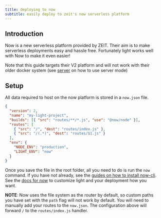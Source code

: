 ```yaml
---
title: deploying to now
subtitle: easily deploy to zeit's now serverless platform
---
```


## Introduction

Now is a new serverless platform provided by ZEIT. Their aim is to make serverless deployments easy and hassle free. Fortunately light works well with Now to make it even easier!

Note that this guide targets their V2 platform and will not work with their older docker system (see [server](/guides/deployments/server) on how to use server mode)

## Setup

All data required to host on the now platform is stored in a `now.json` file.

```json
{
  "version": 2,
  "name": "my-light-project",
  "builds": [{ "src": "routes/**/*.js", "use": "@now/node" }],
  "routes": [
    { "src": "/", "dest": "routes/index.js" },
    { "src": "/(.*)", "dest": "routes/$1.js" }
  ],
  "env": {
    "NODE_ENV": "production",
    "LIGHT_ENV": "now"
  }
}
```

Once you save the file in the root folder, all you need to do is run the `now` command. If you have not already, see the [guides on how to install now-cli](https://zeit.co/docs/v2/getting-started/installation). See the [docs for now](https://zeit.co/docs/) to customize light and your deployment how you want.

**NOTE**: Now uses the file system as the router by default, so custom paths you have set with the `path` flag will not work by default. You will need to manually add your routes to the `now.json`. The configuration above will forward `/` to the `routes/index.js` handler.
